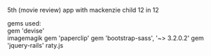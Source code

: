 5th (movie review) app with mackenzie child 12 in 12  

gems used:  
gem 'devise'  
imagemagik
gem 'paperclip'
gem 'bootstrap-sass', '~> 3.2.0.2'
gem 'jquery-rails'
raty.js